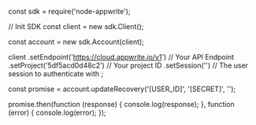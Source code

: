 const sdk = require('node-appwrite');

// Init SDK
const client = new sdk.Client();

const account = new sdk.Account(client);

client
    .setEndpoint('https://cloud.appwrite.io/v1') // Your API Endpoint
    .setProject('5df5acd0d48c2') // Your project ID
    .setSession('') // The user session to authenticate with
;

const promise = account.updateRecovery('[USER_ID]', '[SECRET]', '');

promise.then(function (response) {
    console.log(response);
}, function (error) {
    console.log(error);
});